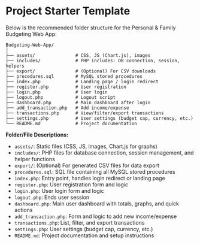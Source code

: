 # Project Starter Template

Below is the recommended folder structure for the Personal & Family Budgeting Web App:

```
Budgeting-Web-App/
│
├── assets/               # CSS, JS (Chart.js), images
├── includes/             # PHP includes: DB connection, session, helpers
├── export/               # (Optional) For CSV downloads
├── procedures.sql        # MySQL stored procedures
├── index.php             # Landing page / login redirect
├── register.php          # User registration
├── login.php             # User login
├── logout.php            # Logout script
├── dashboard.php         # Main dashboard after login
├── add_transaction.php   # Add income/expense
├── transactions.php      # View/filter/export transactions
├── settings.php          # User settings (budget cap, currency, etc.)
└── README.md             # Project documentation
```

**Folder/File Descriptions:**
- `assets/`: Static files (CSS, JS, images, Chart.js for graphs)
- `includes/`: PHP files for database connection, session management, and helper functions
- `export/`: (Optional) For generated CSV files for data export
- `procedures.sql`: SQL file containing all MySQL stored procedures
- `index.php`: Entry point, handles login redirect or landing page
- `register.php`: User registration form and logic
- `login.php`: User login form and logic
- `logout.php`: Ends user session
- `dashboard.php`: Main user dashboard with totals, graphs, and quick actions
- `add_transaction.php`: Form and logic to add new income/expense
- `transactions.php`: List, filter, and export transactions
- `settings.php`: User settings (budget cap, currency, etc.)
- `README.md`: Project documentation and setup instructions
